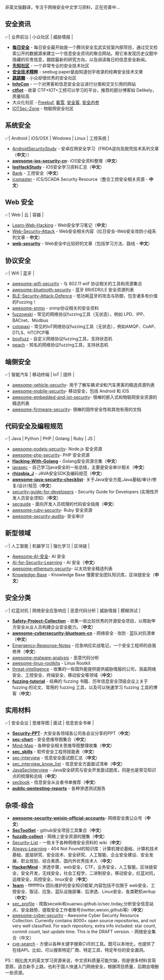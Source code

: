 非英文版翻译，专注于网络安全中文学习资料，正在完善中...

## 安全资讯

:white_check_mark:| 业界前沿 | 小众社区 | 威胁情报 |

* **[每日安全](https://sec.today/)** - 每日安全最开始是一个腾讯安全玄武实验室内部项目，通过交叉检索公开的数据源来建立一个信息安全资讯的聚合网站。用它来发现历史议题中隐藏的珍贵信息，跟踪最新的研究方向，以及阅读每日的信息安全新闻。
* **[先知社区](https://xz.aliyun.com/)** - 一个非常专业的安全技术社区
* **[安全技术精粹](https://paper.seebug.org/)** - seebug paper是由知道创宇收录的经典安全技术文章
* **[跳跳糖](http://tttang.com/)** - 小众却很优秀的安全社区
* **[InfoCon](https://infocondb.org)** - 一个对黑客和信息安全会议进行分类和交叉引用的网站
* **[ctfiot](http://www.ctfiot.com/)** - 收录 CTF+IOT+工控可以学习的平台，推荐的部分博客如 Delikely，质量较高
* 大众化社区 - [Freebuf](https://www.freebuf.com/), [看雪](https://bbs.kanxue.com/), [安全客](https://www.anquanke.com/), [安全内参](https://www.secrss.com/)
* [IOTSec-Zone](https://www.iotsec-zone.com/) - 物联网安全社区

## 系统安全

:white_check_mark:| Android | iOS/OSX | Windows | Linux | 工控系统 |

* [AndroidSecurityStudy](https://github.com/r0ysue/AndroidSecurityStudy) - 安卓应用安全学习（FRIDA逆向及脱壳技术系列文章（**中文**））
* <b>[awesome-ios-security-cn](https://github.com/satan1a/awesome-ios-security-cn)</b>\- iOS安全资料整理（**中文**）
* **[IosHackStudy](https://github.com/pandazheng/IosHackStudy)** - IOS安全学习资料汇总（**中文**）
* [Bank](https://github.com/Gh05ter/Bank) - 工控安全（**中文**）
* [icsmaster](https://github.com/w3h/icsmaster) - ICS/SCADA Security Resource（整合工控安全相关资源 - **中文**）

## Web 安全

:white_check_mark:| Web | 云 | 容器 |

* [Learn-Web-Hacking](https://github.com/LyleMi/Learn-Web-Hacking) - Web安全学习笔记（**中文**）
* [Web-Security-Attack](https://github.com/hongriSec/Web-Security-Attack) - Web安全相关内容（红日安全-Web安全攻防小组系列文章 - **中文**）
* **[web-security](https://github.com/spoock1024/web-security)** - Web安全中比较好的文章（包括学习方法、路线 - **中文**）

## 协议安全

:white_check_mark:| Wifi | 蓝牙 |

* [awesome-wifi-security](https://github.com/edelahozuah/awesome-wifi-security) - 与 802.11 wiif 协议相关的工具和资源集合
* [awesome-bluetooth-security](https://github.com/engn33r/awesome-bluetooth-security) - 蓝牙 BR/EDR/LE 安全资源列表
* [BLE-Security-Attack-Defence](https://github.com/Charmve/BLE-Security-Attack-Defence) - 低功耗蓝牙的攻击与防御，包含诸多有价值的Fuzzing！
* [awesome-snmp](https://github.com/eozer/awesome-snmp) - snmp协议相关的安全资料
* [fuzzowski](https://github.com/nccgroup/fuzzowski) - 常见的网络协议fuzzing工具（无状态），例如 LPD、IPP、BACnet、Modbus
* [cotopaxi](https://github.com/Samsung/cotopaxi) - 常见的IoT网络协议fuzzing工具（无状态），例如AMQP、CoAP、DTLS、HTCPCP等
* [boofuzz](https://github.com/jtpereyda/boofuzz) - 自定义网络协议fuzzing工具，支持状态机
* [peach](https://github.com/MozillaSecurity/peach) - 知名的网络协议fuzzing工具，支持状态机

## 端侧安全

:white_check_mark:| 智能汽车 | 移动终端 | IoT | 固件 |

* [awesome-vehicle-security](https://github.com/jaredthecoder/awesome-vehicle-security)\- 用于了解车辆*安全*和汽车黑客的精选资源列表
* [awesome-mobile-security](https://github.com/vaib25vicky/awesome-mobile-security)\- 移动安全，包括 Android 和 iOS
* [awesome-embedded-and-iot-security](https://github.com/fkie-cad/awesome-embedded-and-iot-security)\- 很棒的嵌入式和物联网安全资源的精选列表
* [awesome-firmware-security](https://github.com/PreOS-Security/awesome-firmware-security)\- 很棒的固件安全性和其他有用的文档

## 代码安全及编程规范

:white_check_mark:| Java | Python | PHP | Golang | Ruby | JS |

* [awesome-nodejs-security](https://github.com/lirantal/awesome-nodejs-security)\- Node\.js 安全资源
* [awesome-php-security](https://github.com/guardrailsio/awesome-php-security)\- PHP 安全资源
* **[Hacking-With-Golang](https://github.com/AV1080p/Hacking-With-Golang)** - Golang安全资源合集（**中文**）
* [javasec](https://github.com/Maskhe/javasec) - 自己学习java安全的一些总结，主要是安全审计相关（**中文**）
* **[rhizobia_J](https://github.com/momosecurity/rhizobia_J)** - JAVA安全SDK及编码规范（**中文**）
* <b>[awesome-java-security-checklist](https://github.com/we1h0/awesome-java-security-checklist)</b>\- 关于Java安全方面\,Java基础/审计/修复/设计/规范（**中文**）
* [security-guide-for-developers](https://github.com/FallibleInc/security-guide-for-developers) - Security Guide for Developers (实用性开发人员安全须知)（**中文**）
* [secguide](https://github.com/Tencent/secguide) - 面向开发人员梳理的代码安全指南（**中文**）
* [awesome-ruby-security](https://github.com/pxlpnk/awesome-ruby-security)\- Ruby 安全资源
* [awesome-security-audits](https://github.com/pomerium/awesome-security-audits)\- 安全审计

## 新型领域

:white_check_mark:| 人工智能 | 机器学习 | 强化学习 | 区块链 |

* [Awesome-AI-安全](https://github.com/DeepSpaceHarbor/Awesome-AI-Security)\- AI 安全
* [AI-for-Security-Learning](https://github.com/404notf0und/AI-for-Security-Learning) - AI 安全（**中文**）
* [awesome-ethereum-security](https://github.com/crytic/awesome-ethereum-security)\- 以太坊安全精选列表
* [Knowledge-Base](https://github.com/slowmist/Knowledge-Base) - Knowledge Base 慢雾安全团队知识库，区块链安全（**中文**）

## 安全分类

:white_check_mark:| 红蓝对抗 | 网络安全应急响应 | 恶意代码分析 | 威胁情报 | 模糊测试 |

* **[Safety-Project-Collection](https://github.com/Bypass007/Safety-Project-Collection)** - 收集一些比较优秀的开源安全项目，以帮助甲方安全从业人员构建企业安全能力。（**中文**）
* <b>[awesome-cybersecurity-blueteam-cn](https://github.com/satan1a/awesome-cybersecurity-blueteam-cn)</b> \- 网络安全 · 攻防 · 蓝队对抗清单（**中文**）
* [Emergency-Response-Notes](https://github.com/Bypass007/Emergency-Response-Notes) - 应急响应实战笔记，一个安全工程师的自我修养（**中文**）
* [awesome-malware-analysis](https://github.com/rshipp/awesome-malware-analysis) \- 恶意代码分析
* [awesome-linux-rootkits](https://github.com/milabs/awesome-linux-rootkits) \- Linux Rootkit
* [threat-intelligence](https://github.com/NewBee119/threat-intelligence) - 收集的一些国外能提供提供威胁情报的公司，涵盖网络安全、工控安全、终端安全、移动安全等领域（**中文**）
* <b>[fuzzing-tutorial](https://github.com/liyansong2018/fuzzing-tutorial)</b> - 经典的 fuzzing 书籍、历年信息安全顶级会议上关于 fuzzing 的论文、常用的 fuzzing 工具，以及可以快速学习 fuzzing 工具的博客（**中文**）

## 实用材料

:white_check_mark:| 安全会议 | 思维导图 |  面试 | 信息安全书单 |

* <b>[Security-PPT](https://github.com/FeeiCN/Security-PPT)</b>\- 大安全各领域各公司各会议分享的PPT（**中文**）
* **[sec-chart](https://github.com/SecWiki/sec-chart)** - 安全思维导图集合（**中文**）
* [Mind-Map](https://github.com/phith0n/Mind-Map) - 各种安全相关思维导图整理收集（**中文**）
* **[sec_skills](https://github.com/feicong/sec_skills)** - 软件安全工程师技能表（**中文**）
* [sec-interview](https://github.com/d1nfinite/sec-interview) - 信息安全面试题汇总（**中文**）
* [sec_interview_know_list](https://github.com/tiaotiaolong/sec_interview_know_list) - 信息安全方面面试清单（**中文**）
* [JavaSecInterview](https://github.com/4ra1n/JavaSecInterview) - 
Java安全研究与安全开发面试题库，同是也是常见知识点的梳理和总结（**中文**）
* [secbook](https://github.com/riusksk/secbook) - 信息安全从业者书单推荐（**中文**）
* **[public-pentesting-reports](https://github.com/juliocesarfort/public-pentesting-reports)** - 各种渗透测试报告

## 杂项-综合

* <b>[awesome-security-weixin-official-accounts](https://github.com/DropsOfZut/awesome-security-weixin-official-accounts)</b>\- 网络安全类公众号（**中文**）
* **[SecToolSet](https://github.com/bollwarm/SecToolSet)** - github安全项目工具集合（**中文**）
* **[fuzzdb-collect](https://github.com/euphrat1ca/fuzzdb-collect)** - 网络上安全资源的搜集（**中文**）
* [Security-List](https://github.com/euphrat1ca/Security-List) - 一些关于各种网络安全资料的 wiki（**中文**）
* [Always-Learning](https://github.com/404notf0und/Always-Learning) - 404 Not Found的知识库：计算机理论基础、计算机技术基础、底层研究、安全技术、安全研究、人工智能、企业安全建设、安全发展、职业规划、综合素质、国内外优秀技术人（**中文**）
* **[HackerMind](https://github.com/Ascotbe/HackerMind)** - 渗透步骤，web安全，CTF，业务安全，人工智能，区块链安全，安全开发，无线安全，社会工程学，二进制安全，移动安全，红蓝对抗，运维安全，风控安全，linux安全（**中文**）
* **[1earn](https://github.com/ffffffff0x/1earn)** - ffffffff0x 团队维护的安全知识框架,内容包括不仅限于 web安全、工控安全、取证、应急、蓝队设施部署、后渗透、Linux安全、各类靶机writup（**中文**）
* [sec_profile](https://github.com/tanjiti/sec_profile) - 爬取secwiki和xuanwu.github.io/sec.today,分析安全信息站点、安全趋势、提取安全工作者账号(twitter,weixin,github等)（**中文**）
* [awesome-cyber-security](https://github.com/alphaSeclab/awesome-cyber-security) - Awesome Cyber Security Resource Collection. Currently contains 8000+ open source repositories, and not very well classified. For each repository, extra info included: star count, commit count, last update time. This is the DRAFT version. - 网络安全集合（中文）
* [cve-search](https://github.com/cve-search/cve-search) - 方便以各种关键字搜索CVE的工具。既可以本地化，也提供了在线API。比如，可以搜索特定厂商、特定工具、特定年份的安全漏洞。

PS：相比庞大的英文学习资源来说，中文资料质量可能欠缺，但是很多材料言简意赅，适合新手上路，也利于国人快速入门网络安全，根据项目质量，后期会增删一些资源。


